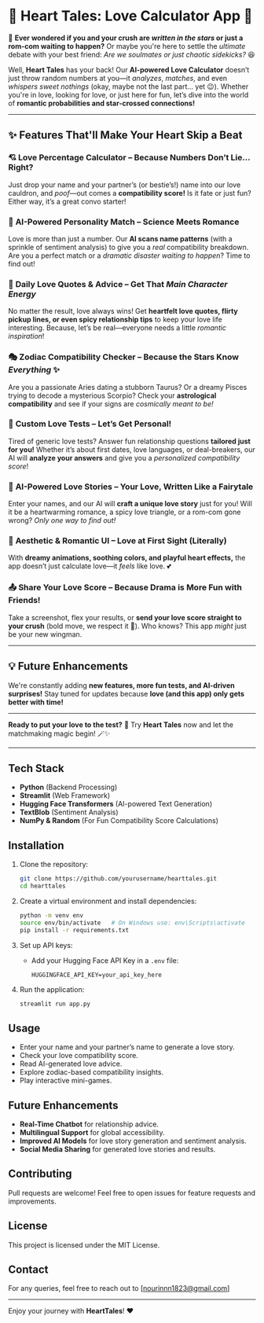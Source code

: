 
# 💖 Heart Tales: Love Calculator App 💖  

💌 **Ever wondered if you and your crush are *written in the stars* or just a rom-com waiting to happen?** Or maybe you're here to settle the *ultimate* debate with your best friend: *Are we soulmates or just chaotic sidekicks?* 😆  

Well, **Heart Tales** has your back! Our **AI-powered Love Calculator** doesn’t just throw random numbers at you—it *analyzes*, *matches*, and even *whispers sweet nothings* (okay, maybe not the last part… yet 😉). Whether you're in love, looking for love, or just here for fun, let’s dive into the world of **romantic probabilities and star-crossed connections!**  

---

## ✨ Features That'll Make Your Heart Skip a Beat  

### 💘 **Love Percentage Calculator** – Because Numbers Don’t Lie... Right?  
Just drop your name and your partner’s (or bestie’s!) name into our love cauldron, and *poof*—out comes a **compatibility score!** Is it fate or just fun? Either way, it’s a great convo starter!  

### 🧠 **AI-Powered Personality Match** – Science Meets Romance  
Love is more than just a number. Our **AI scans name patterns** (with a sprinkle of sentiment analysis) to give you a *real* compatibility breakdown. Are you a perfect match or a *dramatic disaster waiting to happen*? Time to find out!  

### 🥰 **Daily Love Quotes & Advice** – Get That *Main Character Energy*  
No matter the result, love always wins! Get **heartfelt love quotes, flirty pickup lines, or even spicy relationship tips** to keep your love life interesting. Because, let’s be real—everyone needs a little *romantic inspiration*!  

### 🎭 **Zodiac Compatibility Checker** – Because the Stars Know *Everything* ✨  
Are you a passionate Aries dating a stubborn Taurus? Or a dreamy Pisces trying to decode a mysterious Scorpio? Check your **astrological compatibility** and see if your signs are *cosmically meant to be!*  

### 📝 **Custom Love Tests** – Let’s Get Personal!  
Tired of generic love tests? Answer fun relationship questions **tailored just for you!** Whether it’s about first dates, love languages, or deal-breakers, our AI will **analyze your answers** and give you a *personalized compatibility score*!  

### 📖 **AI-Powered Love Stories** – Your Love, Written Like a Fairytale  
Enter your names, and our AI will **craft a unique love story** just for you! Will it be a heartwarming romance, a spicy love triangle, or a rom-com gone wrong? *Only one way to find out!*  

### 🎨 **Aesthetic & Romantic UI** – Love at First Sight (Literally)  
With **dreamy animations, soothing colors, and playful heart effects,** the app doesn’t just calculate love—it *feels* like love. 💕  

### 📤 **Share Your Love Score** – Because Drama is More Fun with Friends!  
Take a screenshot, flex your results, or **send your love score straight to your crush** (bold move, we respect it 💪). Who knows? This app *might* just be your new wingman.  

---

## 💡 Future Enhancements  
We're constantly adding **new features, more fun tests, and AI-driven surprises!** Stay tuned for updates because **love (and this app) only gets better with time!**  

---

**Ready to put your love to the test?** 💓 Try **Heart Tales** now and let the matchmaking magic begin! 🪄✨  

---

## Tech Stack
- **Python** (Backend Processing)
- **Streamlit** (Web Framework)
- **Hugging Face Transformers** (AI-powered Text Generation)
- **TextBlob** (Sentiment Analysis)
- **NumPy & Random** (For Fun Compatibility Score Calculations)

## Installation

1. Clone the repository:
   ```bash
   git clone https://github.com/yourusername/hearttales.git
   cd hearttales
   ```

2. Create a virtual environment and install dependencies:
   ```bash
   python -m venv env
   source env/bin/activate   # On Windows use: env\Scripts\activate
   pip install -r requirements.txt
   ```

3. Set up API keys:
   - Add your Hugging Face API Key in a `.env` file:
     ```
     HUGGINGFACE_API_KEY=your_api_key_here
     ```

4. Run the application:
   ```bash
   streamlit run app.py
   ```

## Usage
- Enter your name and your partner’s name to generate a love story.
- Check your love compatibility score.
- Read AI-generated love advice.
- Explore zodiac-based compatibility insights.
- Play interactive mini-games.

## Future Enhancements
- **Real-Time Chatbot** for relationship advice.
- **Multilingual Support** for global accessibility.
- **Improved AI Models** for love story generation and sentiment analysis.
- **Social Media Sharing** for generated love stories and results.

## Contributing
Pull requests are welcome! Feel free to open issues for feature requests and improvements.

## License
This project is licensed under the MIT License.

## Contact
For any queries, feel free to reach out to [nourinnn1823@gmail.com] 

---
Enjoy your journey with **HeartTales**! ❤️


